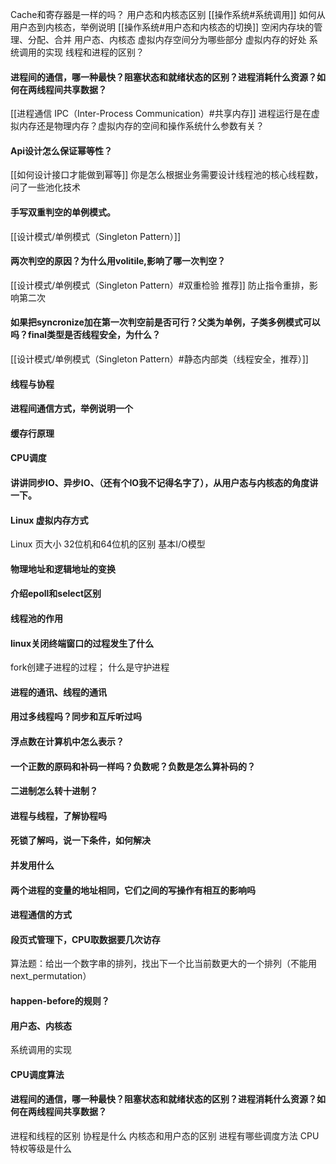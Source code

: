 Cache和寄存器是一样的吗？
用户态和内核态区别
[[操作系统#系统调用]]
如何从用户态到内核态，举例说明
[[操作系统#用户态和内核态的切换]]
 空闲内存块的管理、分配、合并
用户态、内核态
虚拟内存空间分为哪些部分
虚拟内存的好处
系统调用的实现
线程和进程的区别？
#### 进程间的通信，哪一种最快？阻塞状态和就绪状态的区别？进程消耗什么资源？如何在两线程间共享数据？
[[进程通信 IPC（Inter-Process Communication）#共享内存]]
进程运行是在虚拟内存还是物理内存？虚拟内存的空间和操作系统什么参数有关？


#### Api设计怎么保证幂等性？
[[如何设计接口才能做到幂等]]
你是怎么根据业务需要设计线程池的核心线程数，问了一些池化技术
#### 手写双重判空的单例模式。
[[设计模式/单例模式（Singleton Pattern）]]
#### 两次判空的原因？为什么用volitile,影响了哪一次判空？
[[设计模式/单例模式（Singleton Pattern）#双重检验 推荐]]
防止指令重排，影响第二次
#### 如果把syncronize加在第一次判空前是否可行？父类为单例，子类多例模式可以吗？final类型是否线程安全，为什么？
[[设计模式/单例模式（Singleton Pattern）#静态内部类（线程安全，推荐）]]


#### 线程与协程

####  进程间通信方式，举例说明一个

#### 缓存行原理
#### CPU调度

#### 讲讲同步IO、异步IO、（还有个IO我不记得名字了），从用户态与内核态的角度讲一下。

####  Linux 虚拟内存方式
 Linux 页大小 
 32位机和64位机的区别 
 基本I/O模型 
 ####  物理地址和逻辑地址的变换
 
 #### 介绍epoll和select区别 
 
 #### 线程池的作用 
 
 #### linux关闭终端窗口的过程发生了什么 
fork创建子进程的过程； 
什么是守护进程 

#### 进程的通讯、线程的通讯 

#### 用过多线程吗？同步和互斥听过吗

#### 浮点数在计算机中怎么表示？

#### 一个正数的原码和补码一样吗？负数呢？负数是怎么算补码的？

#### 二进制怎么转十进制？

#### 进程与线程，了解协程吗
#### 死锁了解吗，说一下条件，如何解决

#### 并发用什么 

#### 两个进程的变量的地址相同，它们之间的写操作有相互的影响吗 

#### 进程通信的方式 

#### 段页式管理下，CPU取数据要几次访存 
算法题：给出一个数字串的排列，找出下一个比当前数更大的一个排列（不能用next_permutation） 

#### happen-before的规则？


#### 用户态、内核态
系统调用的实现 

#### CPU调度算法 
####  进程间的通信，哪一种最快？阻塞状态和就绪状态的区别？进程消耗什么资源？如何在两线程间共享数据？


进程和线程的区别
协程是什么
内核态和用户态的区别
进程有哪些调度方法
CPU特权等级是什么